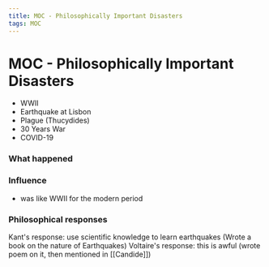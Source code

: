 ```yaml
---
title: MOC - Philosophically Important Disasters
tags: MOC
---
```


# MOC - Philosophically Important Disasters

- WWII
- Earthquake at Lisbon
- Plague (Thucydides)
- 30 Years War
- COVID-19

### What happened

### Influence
- was like WWII for the modern period


### Philosophical responses
Kant's response: use scientific knowledge to learn earthquakes (Wrote a book on the nature of Earthquakes)
Voltaire's response: this is awful (wrote poem on it, then mentioned in [[Candide]])
